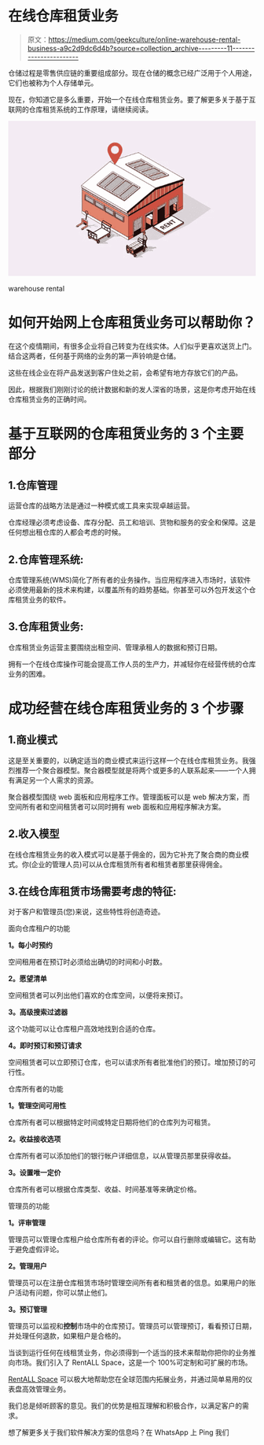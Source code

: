# 在线仓库租赁业务

> 原文：<https://medium.com/geekculture/online-warehouse-rental-business-a9c2d9dc6d4b?source=collection_archive---------11----------------------->

仓储过程是零售供应链的重要组成部分。现在仓储的概念已经广泛用于个人用途，它们也被称为个人存储单元。

现在，你知道它是多么重要，开始一个在线仓库租赁业务。要了解更多关于基于互联网的仓库租赁系统的工作原理，请继续阅读。

![](img/c3a935b0a7d84260b97d091d999cd872.png)

warehouse rental

# 如何开始网上仓库租赁业务可以帮助你？

在这个疫情期间，有很多企业将自己转变为在线实体。人们似乎更喜欢送货上门。结合这两者，任何基于网络的业务的第一声铃响是仓储。

这些在线企业在将产品发送到客户住处之前，会希望有地方存放它们的产品。

因此，根据我们刚刚讨论的统计数据和新的发人深省的场景，这是你考虑开始在线仓库租赁业务的正确时间。

# 基于互联网的仓库租赁业务的 3 个主要部分

## 1.仓库管理

运营仓库的战略方法是通过一种模式或工具来实现卓越运营。

仓库经理必须考虑设备、库存分配、员工和培训、货物和服务的安全和保障。这是任何想出租仓库的人都会考虑的时候。

## 2.仓库管理系统:

仓库管理系统(WMS)简化了所有者的业务操作。当应用程序进入市场时，该软件必须使用最新的技术来构建，以覆盖所有的趋势基础。你甚至可以外包开发这个仓库租赁业务的软件。

## 3.仓库租赁业务:

仓库租赁业务运营主要围绕出租空间、管理承租人的数据和预订日期。

拥有一个在线仓库操作可能会提高工作人员的生产力，并减轻你在经营传统的仓库业务的困难。

# 成功经营在线仓库租赁业务的 3 个步骤

## 1.商业模式

这是至关重要的，以确定适当的商业模式来运行这样一个在线仓库租赁业务。我强烈推荐一个聚合器模型。聚合器模型就是将两个或更多的人联系起来——一个人拥有满足另一个人需求的资源。

聚合器模型围绕 web 面板和应用程序工作。管理面板可以是 web 解决方案，而空间所有者和空间租赁者可以同时拥有 web 面板和应用程序解决方案。

## 2.收入模型

在线仓库租赁业务的收入模式可以是基于佣金的，因为它补充了聚合商的商业模式。你(企业的管理人员)可以从仓库租赁所有者和租赁者那里获得佣金。

## 3.在线仓库租赁市场需要考虑的特征:

对于客户和管理员(您)来说，这些特性将创造奇迹。

面向仓库租户的功能

**1。每小时预约**

空间租用者在预订时必须给出确切的时间和小时数。

**2。愿望清单**

空间租赁者可以列出他们喜欢的仓库空间，以便将来预订。

**3。高级搜索过滤器**

这个功能可以让仓库租户高效地找到合适的仓库。

**4。即时预订和预订请求**

空间租赁者可以立即预订仓库，也可以请求所有者批准他们的预订。增加预订的可行性。

仓库所有者的功能

**1。管理空间可用性**

仓库所有者可以根据特定时间或特定日期将他们的仓库列为可租赁。

**2。收益接收选项**

仓库所有者可以添加他们的银行帐户详细信息，以从管理员那里获得收益。

**3。设置唯一定价**

仓库所有者可以根据仓库类型、收益、时间基准等来确定价格。

管理员的功能

**1。评审管理**

管理员可以管理仓库租户给仓库所有者的评论。你可以自行删除或编辑它。这有助于避免虚假评论。

**2。管理用户**

管理员可以在注册仓库租赁市场时管理空间所有者和租赁者的信息。如果用户的账户活动有问题，你可以禁止他们。

**3。预订管理**

管理员可以监视和**控制**市场中的仓库预订。管理员可以管理预订，看看预订日期，并处理任何退款，如果租户是合格的。

当谈到运行任何在线租赁业务，你必须得到一个适当的技术来帮助你把你的业务推向市场。我们引入了 RentALL Space，这是一个 100%可定制和可扩展的市场。

[RentALL Space](https://www.rentallscript.com/space-rental-script/) 可以极大地帮助您在全球范围内拓展业务，并通过简单易用的仪表盘高效管理业务。

我们总是倾听顾客的意见。我们的优势是相互理解和积极合作，以满足客户的需求。

想了解更多关于我们软件解决方案的信息吗？在 WhatsApp 上 Ping 我们
